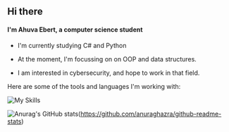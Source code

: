 ## Hi there 
#### I'm Ahuva Ebert, a computer science student

- I'm currently studying C# and Python

- At the moment, I'm focussing on on OOP and data structures.

- I am interested in cybersecurity, and hope to work in that field.

Here are some of the tools and languages I'm working with:

![My Skills](https://skillicons.dev/icons?i=cs,py,visualstudio,vscode&theme=dark)

![Anurag's GitHub stats](https://github-readme-stats.vercel.app/api?username=ahuva-e&show_icons=true&theme=midnight-purple)(https://github.com/anuraghazra/github-readme-stats)
